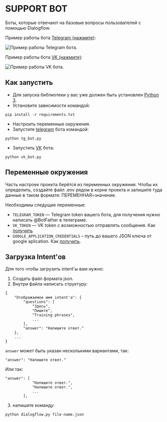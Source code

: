 # SUPPORT BOT

Боты, которые отвечают на базовые вопросы пользователей с помощью Dialogflow.

Пример работы бота [Telegram (нажмите)](https://t.me/chelobbot):

![Пример работы Telegram бота.](https://dvmn.org/filer/canonical/1569214094/323/)

Пример работы бота [VK (нажмите)](https://vk.com/im?sel=-214882658):

![Пример работы VK бота.](https://dvmn.org/filer/canonical/1569214089/322/)
## Как запустить 
- Для запуска библиотеки у вас уже должен быть установлен [Python 3](https://www.python.org/downloads/).
- Установите зависимости командой:
```
pip install -r requirements.txt
```
- Настроить переменные окружения.
- Запустите [telegram](https://telegram.org/) бота  командой:
```
python tg_bot.py
```
- Запустить [VK](https://vk.com/) бота:
```
python vk_bot.py
```

## Переменные окружения
Часть настроек проекта берётся из переменных окружения. Чтобы их определить, создайте файл .env рядом в корне проекта и запишите туда данные в таком формате: ПЕРЕМЕННАЯ=значение.

Необходимы следущие переменные:
- `TELEGRAM_TOKEN` — Telegram token вашего бота, для получения нужно написать @BotFather в телеграме.
- `VK_TOKEN` — VK token c возможностью отправлять сообщения. Как [получить](https://pechenek.net/social-networks/vk/api-vk-poluchaem-klyuch-dostupa-token-gruppy/).
- `GOOGLE_APPLICATION_CREDENTIALS` – путь до вашего JSON ключа от google aplication. Как [получить](https://cloud.google.com/docs/authentication/getting-started).
## Загрузка Intent'ов
Для того чтобы загрузить intent'ы вам нужно:
1. Создать файл формата json.
2. Внутри файла написать структуру:
```
{
    "Отображаемое имя intent'a": {
        "questions": [
            "Здесь",
            "Пишите",
            "Training phrases",
            ...
        ],
        "answer": "Напишите ответ."
    },
    ...
}
```
`answer` может быть указан несколькими вариантами, так:
```
"answer": "Напишите ответ."
```
Или так:
```
"answer": [
            "Напишите ответ.",
            "Напишите ответ.",
            ...
        ],
```
3. напишите команду:
```
python dialogflow.py file-name.json
```
